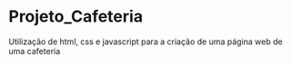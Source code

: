 # Projeto_Cafeteria

Utilização de html, css e javascript para a criação de uma página web de uma cafeteria
